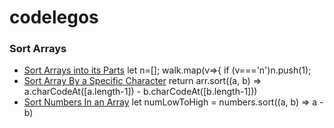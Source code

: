 # codelegos



### Sort Arrays
- [Sort Arrays into its Parts](https://github.com/nooska44/codelegos/blob/71c57bca3b05bb83d1eb7099f2ba753ac6ede804/javascriptLegos/js/sortArrIntoParts.js#L1)    let n=[]; walk.map(v=>{ if (v==='n')n.push(1);
- [Sort Array By a Specific Character](https://github.com/nooska44/codelegos/blob/d1bedc41719719af78bf9551d673581a21ae5a24/javascriptLegos/js/sortArrayWithSpecificCharacter.js#L1) return arr.sort((a, b) => a.charCodeAt([a.length-1]) - b.charCodeAt([b.length-1]))
- [Sort Numbers In an Array](https://github.com/nooska44/codelegos/blob/d1bedc41719719af78bf9551d673581a21ae5a24/javascriptLegos/js/sortNumbersInArray#L1) let numLowToHigh = numbers.sort((a, b) => a - b)
